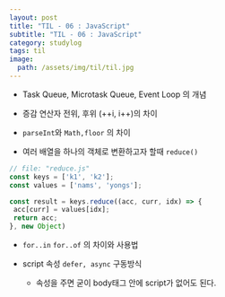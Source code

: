 ```yaml
---
layout: post
title: "TIL - 06 : JavaScript"
subtitle: "TIL - 06 : JavaScript"
category: studylog
tags: til
image:
  path: /assets/img/til/til.jpg
---
```


<!-- more -->

* Task Queue, Microtask Queue, Event Loop 의 개념

* 증감 연산자 전위, 후위 (++i, i++)의 차이  

* `parseInt`와 `Math,floor` 의 차이  

* 여러 배열을 하나의 객체로 변환하고자 할때 `reduce()`  

 ```js
// file: "reduce.js"  
const keys = ['k1', 'k2'];
const values = ['nams', 'yongs'];

const result = keys.reduce((acc, curr, idx) => {
  acc[curr] = values[idx];
  return acc;
}, new Object)
```  

* `for..in` `for..of` 의 차이와 사용법  

* script 속성 `defer, async` 구동방식  

  * 속성을 주면 굳이 body태그 안에 script가 없어도 된다.